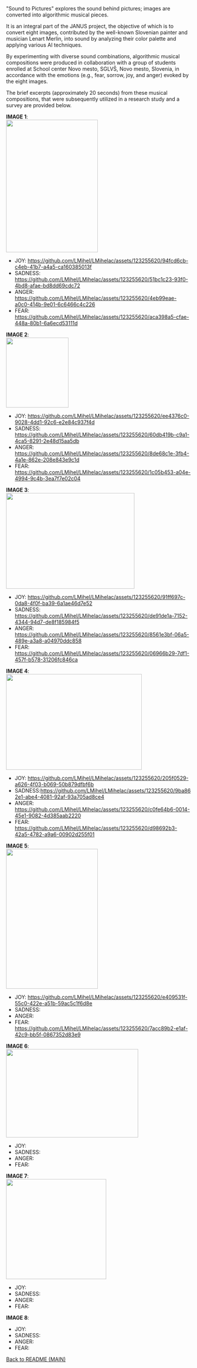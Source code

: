 "Sound to Pictures" explores the sound behind pictures; images are converted into algorithmic musical pieces.

It is an integral part of the JANUS project, the objective of which is to convert eight images, contributed by the well-known Slovenian painter and musician Lenart Merlin, into sound by analyzing their color palette and applying various AI techniques.

By experimenting with diverse sound combinations, algorithmic musical compositions were produced in collaboration with a group of students enrolled at School center Novo mesto, SGLVŠ, Novo mesto, Slovenia, in accordance with the emotions (e.g., fear, sorrow, joy, and anger) evoked by the eight images.

The brief excerpts (approximately 20 seconds) from these musical compositions, that were subsequently utilized in a research study and a survey are provided below.


**IMAGE 1**:  
 <img src="https://github.com/LMihel/LMihelac/assets/123255620/2aebb46a-8b19-4b55-ac91-466b2f947e2f" width="250" height="360">
 
- JOY: https://github.com/LMihel/LMihelac/assets/123255620/94fcd6cb-c4eb-41b7-a4a5-ca160385013f
- SADNESS: https://github.com/LMihel/LMihelac/assets/123255620/51bc1c23-93f0-4bd8-afae-bd8dd69cdc72
- ANGER: https://github.com/LMihel/LMihelac/assets/123255620/4eb99eae-a0c0-414b-9e01-6c6466c4c226
- FEAR: https://github.com/LMihel/LMihelac/assets/123255620/aca398a5-cfae-448a-80b1-6a6ecd53111d




**IMAGE 2**:  
<img src="https://github.com/LMihel/LMihelac/assets/123255620/b111d915-26a2-4414-8d81-c1774c01df1b" width="170" height="190">

- JOY: https://github.com/LMihel/LMihelac/assets/123255620/ee4376c0-9028-4dd1-92c6-e2e84c937f4d
- SADNESS: https://github.com/LMihel/LMihelac/assets/123255620/60db419b-c9a1-4ca5-8291-2e48d15aa5db
- ANGER: https://github.com/LMihel/LMihelac/assets/123255620/8de68c1e-3fb4-4a1e-862e-208e843e9c1d
- FEAR: https://github.com/LMihel/LMihelac/assets/123255620/1c05b453-a04e-4994-9c4b-3ea7f7e02c04




**IMAGE 3**:  
<img src="https://github.com/LMihel/LMihelac/assets/123255620/2af6ade4-e9a6-4b2c-921d-fbca54507209" width="350" height="260">

- JOY: https://github.com/LMihel/LMihelac/assets/123255620/91ff697c-0da8-4f0f-ba39-6a1ae46d7e52
- SADNESS: https://github.com/LMihel/LMihelac/assets/123255620/de91de1a-7152-4344-94d7-de8f185984f5
- ANGER: https://github.com/LMihel/LMihelac/assets/123255620/8561e3bf-06a5-489e-a3a8-a04970ddc858
- FEAR: https://github.com/LMihel/LMihelac/assets/123255620/06966b29-7df1-457f-b578-31206fc846ca




**IMAGE 4**:  
<img src="https://github.com/LMihel/LMihelac/assets/123255620/01d431f7-69ae-4fdc-8ace-919a4f18bf14" width="370" height="260">

- JOY: https://github.com/LMihel/LMihelac/assets/123255620/205f0529-a626-4f03-b069-50b879dfbf6b
- SADNESS:https://github.com/LMihel/LMihelac/assets/123255620/9ba862e1-abe4-4081-92af-93a705ad8ce4
- ANGER: https://github.com/LMihel/LMihelac/assets/123255620/c0fe64b6-0014-45e1-9082-4d385aab2220
- FEAR: https://github.com/LMihel/LMihelac/assets/123255620/d98692b3-42a5-4782-a9a6-00902d255f01



  
**IMAGE 5**:  
<img src="https://github.com/LMihel/LMihelac/assets/123255620/3f309967-df68-4986-8858-7c173fff0959" width="250" height="380">

- JOY:  https://github.com/LMihel/LMihelac/assets/123255620/e409531f-55c0-422e-a51b-59ac5c1f6d8e
- SADNESS:
- ANGER: 
- FEAR: https://github.com/LMihel/LMihelac/assets/123255620/7acc89b2-e1af-42c9-bb5f-0867352d83e9






**IMAGE 6**:  
<img src="https://github.com/LMihel/LMihelac/assets/123255620/d2c2636d-1ffc-45e2-af91-29208a5eb9c2" width="360" height="240">

- JOY: 
- SADNESS:
- ANGER: 
- FEAR:


**IMAGE 7**:  
<img src="https://github.com/LMihel/LMihelac/assets/123255620/61114ee4-0781-457f-8f77-4fedcfb1af48" width="273" height="272">

- JOY: 
- SADNESS:
- ANGER: 
- FEAR:

  

**IMAGE 8**:  

- JOY: 
- SADNESS:
- ANGER: 
- FEAR: 

[Back to README (MAIN)](https://github.com/LMihel/LMihelac)
